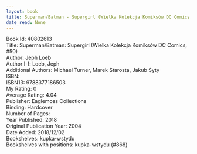 ```yaml
---
layout: book
title: Superman/Batman - Supergirl (Wielka Kolekcja Komiksów DC Comics,  no. 50)
date_read: None
---
```


Book Id: 40802613<br />
Title: Superman/Batman: Supergirl (Wielka Kolekcja Komiksów DC Comics, #50)<br />
Author: Jeph Loeb<br />
Author l-f: Loeb, Jeph<br />
Additional Authors: Michael Turner, Marek Starosta, Jakub Syty<br />
ISBN: <br />
ISBN13: 9788377186503<br />
My Rating: 0<br />
Average Rating: 4.04<br />
Publisher: Eaglemoss Collections<br />
Binding: Hardcover<br />
Number of Pages: <br />
Year Published: 2018<br />
Original Publication Year: 2004<br />
Date Added: 2018/12/02<br />
Bookshelves: kupka-wstydu<br />
Bookshelves with positions: kupka-wstydu (#868)<br />

